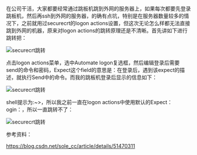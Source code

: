 在公司干活，大家都要经常通过跳板机跳到外网的服务器上，如果每次都要先登录跳板机，然后再ssh到外网的服务器，的确有点坑，特别是在服务器数量较多的情况下，之前就用过securecrt的logon actions设置，但这次无论怎么样都无法直接跳到外网的机器，原来对logon actions的跳转原理还是不清晰。首先讲如下进行跳转把：

![securecrt跳转]()

点击logon actions菜单，选中Automate logon复选框，然后编辑登录后需要send的命令和密码，Expect这个field的意思是：在登录后，遇到该expect的描述，就执行Send中的命令。而我的跳板机登录后显示的信息如下：

![securecrt跳转]()

shell提示为:~>，所以我之前一直在logon actions中使用默认的Expect：ogin：，所以一直跳转不了：

![securecrt跳转]()

参考资料：

https://blog.csdn.net/sole_cc/article/details/51470311 
